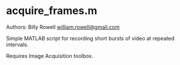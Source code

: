 # acquire_frames.m

Authors: Billy Rowell <william.rowell@gmail.com>

Simple MATLAB script for recording short bursts of video at repeated intervals.

Requires Image Acquisition toolbox.
